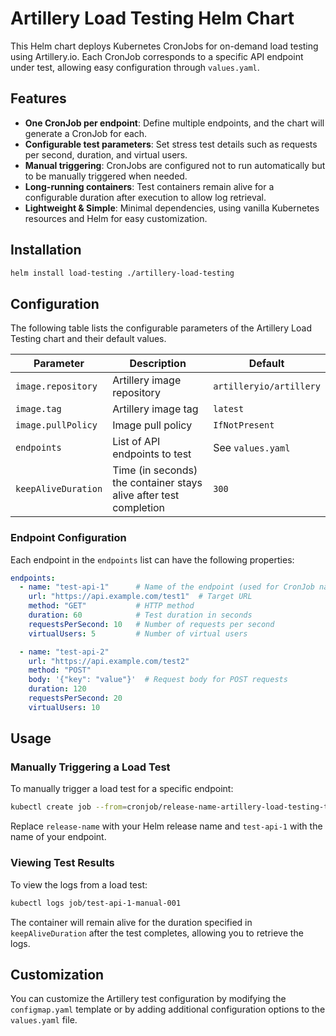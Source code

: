 # Artillery Load Testing Helm Chart

This Helm chart deploys Kubernetes CronJobs for on-demand load testing using Artillery.io. Each CronJob corresponds to a specific API endpoint under test, allowing easy configuration through `values.yaml`.

## Features

- **One CronJob per endpoint**: Define multiple endpoints, and the chart will generate a CronJob for each.
- **Configurable test parameters**: Set stress test details such as requests per second, duration, and virtual users.
- **Manual triggering**: CronJobs are configured not to run automatically but to be manually triggered when needed.
- **Long-running containers**: Test containers remain alive for a configurable duration after execution to allow log retrieval.
- **Lightweight & Simple**: Minimal dependencies, using vanilla Kubernetes resources and Helm for easy customization.

## Installation

```bash
helm install load-testing ./artillery-load-testing
```

## Configuration

The following table lists the configurable parameters of the Artillery Load Testing chart and their default values.

| Parameter | Description | Default |
|-----------|-------------|---------|
| `image.repository` | Artillery image repository | `artilleryio/artillery` |
| `image.tag` | Artillery image tag | `latest` |
| `image.pullPolicy` | Image pull policy | `IfNotPresent` |
| `endpoints` | List of API endpoints to test | See `values.yaml` |
| `keepAliveDuration` | Time (in seconds) the container stays alive after test completion | `300` |

### Endpoint Configuration

Each endpoint in the `endpoints` list can have the following properties:

```yaml
endpoints:
  - name: "test-api-1"      # Name of the endpoint (used for CronJob naming)
    url: "https://api.example.com/test1"  # Target URL
    method: "GET"           # HTTP method
    duration: 60            # Test duration in seconds
    requestsPerSecond: 10   # Number of requests per second
    virtualUsers: 5         # Number of virtual users

  - name: "test-api-2"
    url: "https://api.example.com/test2"
    method: "POST"
    body: '{"key": "value"}'  # Request body for POST requests
    duration: 120
    requestsPerSecond: 20
    virtualUsers: 10
```

## Usage

### Manually Triggering a Load Test

To manually trigger a load test for a specific endpoint:

```bash
kubectl create job --from=cronjob/release-name-artillery-load-testing-test-api-1 test-api-1-manual-001
```

Replace `release-name` with your Helm release name and `test-api-1` with the name of your endpoint.

### Viewing Test Results

To view the logs from a load test:

```bash
kubectl logs job/test-api-1-manual-001
```

The container will remain alive for the duration specified in `keepAliveDuration` after the test completes, allowing you to retrieve the logs.

## Customization

You can customize the Artillery test configuration by modifying the `configmap.yaml` template or by adding additional configuration options to the `values.yaml` file.